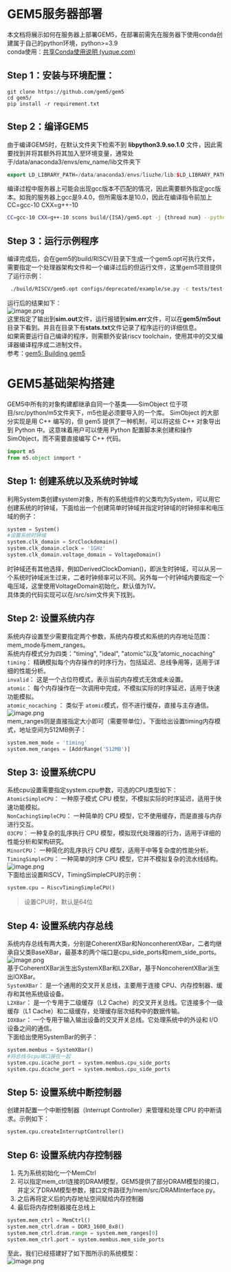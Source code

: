 <a name="hiXQh"></a>
# GEM5服务器部署
本文档将展示如何在服务器上部署GEM5，在部署前需先在服务器下使用conda创建属于自己的python环境，python>=3.9<br />conda使用：[共享Conda使用说明 (yuque.com)](https://www.yuque.com/chunzhen-ksrdg/ahtgif/eg42ihcvos5fo1vl)
<a name="Sb3zd"></a>
## Step 1：安装与环境配置：
```shell
git clone https://github.com/gem5/gem5
cd gem5/
pip install -r requirement.txt
```
<a name="ZpjvR"></a>
## Step 2：编译GEM5
由于编译GEM5时，在默认文件夹下检索不到 **libpython3.9.so.1.0** 文件，因此需要找到并将其额外将其加入至环境变量，通常处于/data/anaconda3/envs/env_name/lib文件夹下
```cpp
export LD_LIBRARY_PATH=/data/anaconda3/envs/liuzhe/lib:$LD_LIBRARY_PATH$
```
编译过程中服务器上可能会出现gcc版本不匹配的情况，因此需要额外指定gcc版本。如我的服务器上gcc是9.4.0，但所需版本是10.0，因此在编译指令前加上CC=gcc-10 CXX=g++-10
```bash
CC=gcc-10 CXX=g++-10 scons build/{ISA}/gem5.opt -j {thread num} --python=/data/anaconda3/envs/liuzhe/lib
```
<a name="HVTeq"></a>
## Step 3：运行示例程序
编译完成后，会在gem5的build/RISCV/目录下生成一个gem5.opt可执行文件，需要指定一个处理器架构文件和一个编译过后的但运行文件，这里gem5项目提供了运行示例：
```bash
 ./build/RISCV/gem5.opt configs/deprecated/example/se.py -c tests/test-progs/hello/bin/riscv/linux/hello --output=sim.out --errout=sim.err
```
运行后的结果如下：<br />![image.png](https://cdn.nlark.com/yuque/0/2024/png/28537930/1722239418643-e0eb8f86-c685-4f95-b01f-b3e7dcb72c24.png#averageHue=%231e1c1b&clientId=uc89ed86f-49b9-4&from=paste&height=397&id=u77b2f488&originHeight=397&originWidth=1691&originalType=binary&ratio=1&rotation=0&showTitle=false&size=85615&status=done&style=none&taskId=u9d531190-cf43-4708-91d5-4e8833dda15&title=&width=1691)<br />这里指定了输出到**sim.out**文件，运行报错到**sim.err**文件，可以在**gem5/m5out**目录下看到。并且在目录下有**stats.txt**文件记录了程序运行的详细信息。<br />如果需要运行自己编译的程序，则需额外安装riscv toolchain，使用其中的交叉编译器编译程序成二进制文件。<br />参考：[gem5: Building gem5](https://www.gem5.org/documentation/learning_gem5/part1/building/)
<a name="kdSTm"></a>
# GEM5基础架构搭建
GEM5中所有的对象构建都继承自同一个基类——SimObject 位于项目/src/python/m5文件夹下，m5也是必须要导入的一个库。 SimObject 的大部分实现是用 C++ 编写的，但 gem5 提供了一种机制，可以将这些 C++ 对象导出到 Python 中。这意味着用户可以使用 Python 配置脚本来创建和操作 SimObject，而不需要直接编写 C++ 代码。  
```python
import m5
from m5.object inmport *
```
<a name="pZAZK"></a>
## Step 1: 创建系统以及系统时钟域
利用System类创建system对象，所有的系统组件的父类均为System，可以用它创建系统的时钟域，下面给出一个创建简单时钟域并指定时钟域的时钟频率和电压域的例子：
```python
system = System()
#设置系统时钟域
system.clk_domain = SrcClockdomain()
system.clk_domain.clock = '1GHz'
system.clk_domain.voltage_domain = VoltageDomain()
```
时钟域还有其他选择，例如DerivedClockDomian()，即派生时钟域，可以从另一个系统时钟域派生过来，二者时钟频率可以不同。另外每一个时钟域内要指定一个电压域，这里使用VoltageDomain初始化，默认值为1V。<br />具体类的代码实现可以在/src/sim文件夹下找到。
<a name="DTOER"></a>
## Step 2: 设置系统内存
系统内存设置至少需要指定两个参数，系统内存模式和系统的内存地址范围：mem_mode与mem_ranges。<br />系统内存模式分为四类："timing", "ideal", "atomic"以及“atomic_nocaching"<br />`timing`： 精确模拟每个内存操作的时序行为，包括延迟、总线争用等，适用于详细的性能分析。  <br />`invalid`：  这是一个占位符模式，表示当前内存模式无效或未设置。    <br />`atomic`： 每个内存操作在一次调用中完成，不模拟实际的时序延迟，适用于快速功能模拟。  <br />`atomic_nocaching` ： 类似于 `atomic`模式，但不进行缓存，直接与主存通信。  <br />![image.png](https://cdn.nlark.com/yuque/0/2024/png/28537930/1722395973163-58b6158c-9e08-4cb8-8c2d-cee5d65724f3.png#averageHue=%23252220&clientId=ub7dfa964-ab34-4&from=paste&height=66&id=u4f01640d&originHeight=57&originWidth=530&originalType=binary&ratio=1.75&rotation=0&showTitle=false&size=4811&status=done&style=none&taskId=ua59c8c35-a115-4dc5-b7cd-30bb97e10aa&title=&width=613.8571472167969)<br />mem_ranges则是直接指定大小即可（需要带单位）。下面给出设置timing内存模式，地址空间为512MB例子：
```python
system.mem_mode = 'timing'
system.mem_ranges = [AddrRange('512MB')]
```
<a name="FQduA"></a>
## Step 3: 设置系统CPU
系统cpu设置需要指定system.cpu参数，可选的CPU类型如下：<br />`AtomicSimpleCPU`： 一种原子模式 CPU 模型，不模拟实际的时序延迟，适用于快速功能模拟。  <br />`NonCachingSimpleCPU`： 一种简单的 CPU 模型，它不使用缓存，而是直接与内存进行交互。  <br />`O3CPU`： 一种复杂的乱序执行 CPU 模型，模拟现代处理器的行为，适用于详细的性能分析和架构研究。  <br />`MinorCPU`： 一种简化的乱序执行 CPU 模型，适用于中等复杂度的性能分析。  <br />`TimingSimpleCPU`： 一种简单的时序 CPU 模型，它并不模拟复杂的流水线结构。  <br />![image.png](https://cdn.nlark.com/yuque/0/2024/png/28537930/1722395940949-b97d5cc5-8eec-4fbe-a3c0-d496a44424f3.png#averageHue=%23222120&clientId=ub7dfa964-ab34-4&from=paste&height=496&id=uf3f642b9&originHeight=868&originWidth=859&originalType=binary&ratio=1.75&rotation=0&showTitle=false&size=100456&status=done&style=none&taskId=uc058187d-59bf-4e77-a6fe-9c0732bb4fb&title=&width=490.85714285714283)<br />下面给出设置RISCV，TimingSimpleCPU的示例：
```python
system.cpu = RiscvTimingSimpleCPU()
```
> 设置CPU时，默认是64位

<a name="H8Bnc"></a>
## Step 4: 设置系统内存总线
系统内存总线有两大类，分别是CoherentXBar和NonconherentXBar，二者均继承自父类BaseXBar，最基本的两个端口是cpu_side_ports和mem_side_ports。<br />![image.png](https://cdn.nlark.com/yuque/0/2024/png/28537930/1722397369713-ea30f582-623e-4d54-a459-a3a6548198bf.png#averageHue=%23242220&clientId=ub7dfa964-ab34-4&from=paste&height=199&id=u0a7ce65c&originHeight=348&originWidth=586&originalType=binary&ratio=1.75&rotation=0&showTitle=false&size=27624&status=done&style=none&taskId=u66c1c87b-b6ae-4574-900a-b12490e0be6&title=&width=334.85714285714283)<br />基于CoherentXBar派生出SystemXBar和L2XBar，基于NoncoherentXBar派生出IOXBar。<br />`SystemXBar`： 是一个通用的交叉开关总线，主要用于连接 CPU、内存控制器、缓存和其他系统级设备。  <br />`L2XBar`： 是一个专用于二级缓存（L2 Cache）的交叉开关总线。它连接多个一级缓存（L1 Cache）和二级缓存，处理缓存层次结构中的数据传输。  <br />`IOXBar`： 一个专用于输入输出设备的交叉开关总线。它处理系统中的外设和 I/O 设备之间的通信。  <br />下面给出使用SystemBar的例子：
```python
system.membus = SystemXBar()
#将总线与cpu端口接在一起
system.cpu.icache_port = system.membus.cpu_side_ports
system.cpu.dcache_port = system.membus.cpu_side_ports
```
<a name="xTbg5"></a>
## Step 5: 设置系统中断控制器
 创建并配置一个中断控制器（Interrupt Controller）来管理和处理 CPU 的中断请求。示例如下：
```python
system.cpu.createInterruptController()
```
<a name="CfcDq"></a>
## Step 6: 设置系统内存控制器

1. 先为系统初始化一个MemCtrl
2. 可以指定mem_ctrl连接的DRAM模型，GEM5提供了部分DRAM模型的接口，并定义了DRAM模型参数，接口文件路径为/mem/src/DRAMInterface.py。
3. 之后再将定义后的内存地址空间赋给内存控制器
4. 最后将内存控制器接在总线上
```python
system.mem_ctrl = MemCtrl()
system.mem_ctrl.dram = DDR3_1600_8x8()
system.mem_ctrl.dram.range = system.mem_ranges[0]
system.mem_ctrl.port = system.membus.mem_side_ports
```
至此，我们已经搭建好了如下图所示的系统模型：<br />![image.png](https://cdn.nlark.com/yuque/0/2024/png/28537930/1722399935828-7e669df8-2632-4dad-8a60-3129c9c64ec2.png#averageHue=%23e1e1e1&clientId=ub7dfa964-ab34-4&from=paste&height=610&id=ua81298cf&originHeight=1067&originWidth=1477&originalType=binary&ratio=1.75&rotation=0&showTitle=false&size=87190&status=done&style=none&taskId=u82d41057-98cf-4f12-89ef-0312517c582&title=&width=844)

